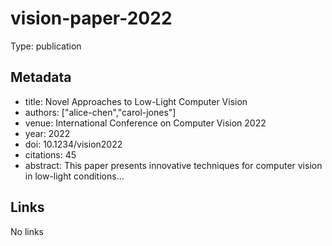 # vision-paper-2022

Type: publication

## Metadata

- title: Novel Approaches to Low-Light Computer Vision
- authors: ["alice-chen","carol-jones"]
- venue: International Conference on Computer Vision 2022
- year: 2022
- doi: 10.1234/vision2022
- citations: 45
- abstract: This paper presents innovative techniques for computer vision in low-light conditions...

## Links

No links
